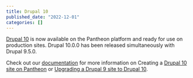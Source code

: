 ```yaml
---
title: Drupal 10
published_date: "2022-12-01"
categories: []
---
```

[Drupal 10](https://www.drupal.org/project/drupal/releases/10.0.0) is now available on the Pantheon platform and ready for use on production sites. Drupal 10.0.0 has been released simultaneously with Drupal 9.5.0.

Check out our [documentation](/drupal-10) for more information on Creating a [Drupal 10 site on Pantheon](/drupal-10#create-a-drupal-10-site) or [Upgrading a Drupal 9 site to Drupal 10](/drupal-10#update-a-drupal-9-site-to-drupal-10).

